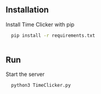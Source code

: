
## Installation

Install Time Clicker with pip

```bash
  pip install -r requirements.txt
  
```
    
## Run


Start the server

```bash
  python3 TimeClicker.py
```


